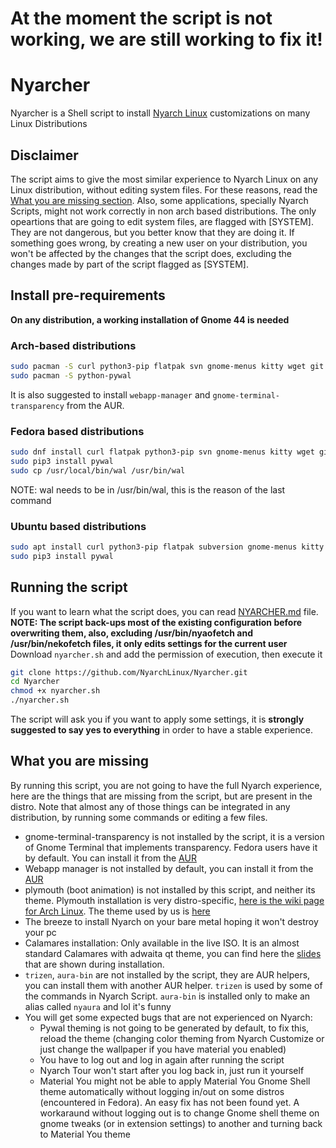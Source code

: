 # At the moment the script is not working, we are still working to fix it!


# Nyarcher
Nyarcher is a Shell script to install [Nyarch Linux](https://github.com/NyarchLinux/NyarchLinux) customizations on many Linux Distributions

## Disclaimer
The script aims to give the most similar experience to Nyarch Linux on any Linux distribution, without editing system files. For these reasons, read the [What you are missing section](#what-you-are-missing).
Also, some applications, specially Nyarch Scripts, might not work correctly in non arch based distributions.
The only opeartions that are going to edit system files, are flagged with [SYSTEM]. They are not dangerous, but you better know that they are doing it.
If something goes wrong, by creating a new user on your distribution, you won't be affected by the changes that the script does, excluding the changes made by part of the script flagged as [SYSTEM].
## Install pre-requirements
**On any distribution, a working installation of Gnome 44 is needed**

### Arch-based distributions
```bash
sudo pacman -S curl python3-pip flatpak svn gnome-menus kitty wget git neofetch npm nodejs btop gnome-menus gnome-shell-extensions
sudo pacman -S python-pywal
```
It is also suggested to install `webapp-manager` and `gnome-terminal-transparency` from the AUR.

### Fedora based distributions
```bash
sudo dnf install curl flatpak python3-pip svn gnome-menus kitty wget git neofetch npm nodejs btop gnome-menus gnome-extensions-app
sudo pip3 install pywal
sudo cp /usr/local/bin/wal /usr/bin/wal
```
NOTE: wal needs to be in /usr/bin/wal, this is the reason of the last command
### Ubuntu based distributions
```bash
sudo apt install curl python3-pip flatpak subversion gnome-menus kitty wget git neofetch npm nodejs btop gnome-menus gnome-shell-extension-prefs
sudo pip3 install pywal
```
## Running the script 
If you want to learn what the script does, you can read [NYARCHER.md](https://github.com/NyarchLinux/Nyarcher/blob/main/NYARCHER.md) file.
<br />
**NOTE: The script back-ups most of the existing configuration before overwriting them, also, excluding /usr/bin/nyaofetch and /usr/bin/nekofetch files, it only edits settings for the current user**
<br />
Download `nyarcher.sh` and add the permission of execution, then execute it
```bash
git clone https://github.com/NyarchLinux/Nyarcher.git
cd Nyarcher
chmod +x nyarcher.sh
./nyarcher.sh
```
The script will ask you if you want to apply some settings, it is **strongly suggested to say yes to everything** in order to have a stable experience.

## What you are missing
By running this script, you are not going to have the full Nyarch experience, here are the things that are missing from the script, but are present in the distro.
Note that almost any of those things can be integrated in any distribution, by running some commands or editing a few files.
- gnome-terminal-transparency is not installed by the script, it is a version of Gnome Terminal that implements transparency. Fedora users have it by default. You can install it from the [AUR](https://aur.archlinux.org/packages/gnome-terminal-transparency)
- Webapp manager is not installed by default, you can install it from the [AUR](https://aur.archlinux.org/packages/webapp-manager)
- plymouth (boot animation) is not installed by this script, and neither its theme. Plymouth installation is very distro-specific, [here is the wiki page for Arch Linux](https://wiki.archlinux.org/title/plymouth). The theme used by us is [here](https://github.com/NyarchLinux/NyarchLinux/tree/main/Gnome/usr/share/plymouth/themes)
- The breeze to install Nyarch on your bare metal hoping it won't destroy your pc
- Calamares installation: Only available in the live ISO. It is an almost standard Calamares with adwaita qt theme, you can find here the [slides](https://github.com/NyarchLinux/NyarchLinux/tree/main/Gnome/etc/calamares/branding/ezarcher) that are shown during installation.
- `trizen`, `aura-bin` are not installed by the script, they are AUR helpers, you can install them with another AUR helper. `trizen` is used by some of the commands in Nyarch Script. `aura-bin` is installed only to make an alias called `nyaura` and lol it's funny
- You will get some expected bugs that are not experienced on Nyarch:
  - Pywal theming is not going to be generated by default, to fix this, reload the theme (changing color theming from Nyarch Customize or just change the wallpaper if you have material you enabled) 
  - You have to log out and log in again after running the script
  - Nyarch Tour won't start after you log back in, just run it yourself 
  - Material You might not be able to apply Material You Gnome Shell theme automatically without logging in/out on some distros (encountered in Fedora). An easy fix has not been found yet. A workaraund without logging out is to change Gnome shell theme on gnome tweaks (or in extension settings) to another and turning back to Material You theme 

